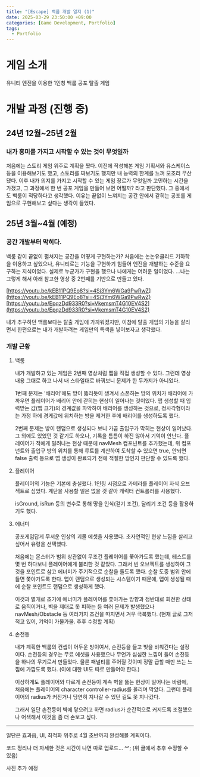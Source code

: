 ```yaml
---
title: "[Escape] 백룸 개발 일지 (1)"
date: 2025-03-29 23:50:00 +09:00
categories: [Game Development, Portfolio]
tags:
  - Portfolio
---
```


# 게임 소개
유니티 엔진을 이용한 1인칭 백룸 공포 탈출 게임


# 개발 과정 (진행 중)
## 24년 12월~25년 2월
### 내가 흥미를 가지고 시작할 수 있는 것이 무엇일까

처음에는 스토리 게임 위주로 계획을 짰다. 이전에 작성해본 게임 기획서와 유스케이스 등을 이용해보기도 했고, 스토리를 짜보기도 했지만 내 능력의 한계를 느껴 모조리 무산됐다. 이후 내가 의지를 가지고 시작할 수 있는 게임 장르가 무엇일까 고민하는 시간을 가졌고, 그 과정에서 한 번 공포 게임을 만들어 보면 어떨까? 라고 판단했다. 그 중에서도 백룸이 적당하다고 생각했다. 이유는 끝없이 느껴지는 공간 안에서 갇히는 공포를 게임으로 구현해보고 싶다는 생각이 들었다.

## 25년 3월~4월 (예정)
### 공간 개발부터 막히다.

백룸 같이 끝없이 펼쳐지는 공간을 어떻게 구현하는가? 처음에는 논논유클리드 기하학을 이용하고 싶었으나, 유니티로는 기능을 구현하기 힘들어 엔진을 개발하는 수준을 요구하는 지식이었다. 실제로 누군가가 구현을 했으나 나에게는 어려운 일이었다. ...나는 그렇게 해서 아래 참고한 영상 중 2번째를 기반으로 만들고 있다.

[https://youtu.be/kEB11PQ9Eo8?si=4Sj3Ym6WGa9PwRwZ](https://youtu.be/kEB11PQ9Eo8?si=4Sj3Ym6WGa9PwRwZ)
[https://youtu.be/EpqzDd933R0?si=VkemsmT4G10EV4S2](https://youtu.be/EpqzDd933R0?si=VkemsmT4G10EV4S2)

내가 추구하던 백룸보다는 탈출 게임에 가까워졌지만, 이참에 탈출 게임의 기능을 살리면서 한편으로는 내가 개발하려는 게임만의 특색을 넣어보자고 생각했다.

### 개발 근황

1. 백룸 
   
   내가 개발하고 있는 게임은 2번째 영상처럼 맵을 직접 생성할 수 있다. 그런데 영상 내용 그대로 하고 나서 내 스타일대로 바꿔보니 문제가 한 두가지가 아니었다. 
   
   1번째 문제는 '배리어'에도 방이 뚫리듯이 생겨서 스폰하는 방의 위치가 배리어에 가까우면 플레이어가 배리어 안에 갇히는 현상이 일어나는 것이었다. 맵 생성할 때 입력받는 값(맵 크기)의 경계값을 파악하여 배리어를 생성하는 것으로, 정사각형이라는 가정 하에 경게값에 위치하는 방을 제거한 후에 배리어를 생성하도록 했다.
   
   2번째 문제는 방이 랜덤으로 생성되다 보니 가끔 출입구가 막히는 현상이 일어났다. 그 외에도 있었던 것 같기도 하오나, 기록을 틈틈이 하진 않아서 기억이 안난다. 플레이어가 적에게 밀려나는 현상 때문에 navMesh 컴포넌트를 추가했는데, 위 컴포넌트와 출입구 방의 위치를 통해 루트를 계산하여 도착할 수 있으면 true, 안되면 false 출력 등으로 맵 생성이 완료되기 전에 적절한 방인지 판단할 수 있도록 했다.

2. 플레이어
   
   플레이어의 기능은 기본에 충실했다. 1인칭 시점으로 카메라를 플레이어 자식 오브젝트로 심었다. 계단을 사용할 일은 없을 것 같아 캐릭터 컨트롤러를 사용했다. 

   isGround, isRun 등의 변수로 통해 땅을 인식(걷기 조건), 달리기 조건 등을 활용하기도 했다. 

3. 에너미
   
   공포게임답게 무서운 인상의 괴물 에셋을 사용했다. 초자연적인 현상 느낌을 살리고 싶어서 유령을 선택했다.

   처음에는 몬스터가 범위 상관없이 무조건 플레이어를 쫓아가도록 했는데, 테스트를 몇 번 하다보니 플레이어에게 불리한 것 같았다. 그래서 빈 오브젝트를 생성하여 그것을 포인트로 삼고 에너미가 주기적으로 순찰을 돌도록 했다. 순찰 도중 범위 안에 들면 쫓아가도록 한다. 맵이 랜덤으로 생성되는 시스템이기 때문에, 맵이 생성될 때에 순찰 포인트도 랜덤으로 생성하게 했다. 

   이것과 별개로 초기에 에너미가 플레이어를 쫓아가는 방향과 정반대로 회전한 상태로 움직이거나, 벽을 제대로 못 피하는 등 여러 문제가 발생했으나 navMesh/Obstacle 등 여러가지 조건을 따지면서 겨우 극복했다. (현재 글로 그저 적고 있어, 기억이 가물가물. 추후 수정할 계획)

4. 손전등
   
   내가 계획한 백룸의 컨셉이 어두운 방이여서, 손전등을 들고 빛을 비춰간다는 설정이다. 손전등의 경우는 무료 에셋을 사용했으나 무언가 심심한 느낌이 들어 손전등을 하나의 무기로서 만들었다. 물론 패널티를 주어질 것이며 정말 급할 때만 쓰는 느낌에 가깝도록 했다. (이에 대한 UI도 따로 만들어야 한다.)

   이상하게도 플레이어와 다르게 손전등이 계속 벽을 뚫는 현상이 일어나는 바람에, 처음에는 플레이어의 character controller-radius를 올리며 막았다. 그런데 플레이어의 radius가 커진거니 당연히 지나갈 수 있던 길도 못 지나갔다.

   그래서 일단 손전등이 벽에 닿으려고 하면 radius가 순간적으로 커지도록 조절했으나 어색해서 이것을 좀 더 손보고 싶다. 

---
일단은 효과음, UI, 최적화 위주로 4월 초반까지 완성해볼 계획이다.

   
코드 정리나 더 자세한 것은 시간이 나면 따로 업로드... ^^; (위 글에서 추후 수정할 수 있음)

사진 추가 예정